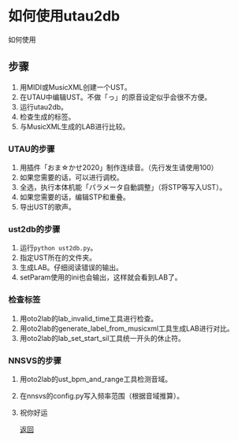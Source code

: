 # 如何使用utau2db

如何使用

## 步骤

1.  用MIDI或MusicXML创建一个UST。
2.  在UTAU中编辑UST。不做「っ」的原音设定似乎会很不方便。
3.  运行utau2db。
4.  检查生成的标签。
5.  与MusicXML生成的LAB进行比较。

### UTAU的步骤

1.  用插件「おま☆かせ2020」制作连续音。（先行发生请使用100）
2.  如果您需要的话，可以进行调校。
3.  全选，执行本体机能「パラメータ自動調整」（将STP等写入UST）。
4.  如果您需要的话，编辑STP和重叠。
5.  导出UST的歌声。

### ust2db的步骤

1.  运行`python ust2db.py`。
2.  指定UST所在的文件夹。
3.  生成LAB。仔细阅读错误的输出。
4.  setParam使用的ini也会输出，这样就会看到LAB了。

### 检查标签

1.  用oto2lab的lab_invalid_time工具进行检查。
2.  用oto2lab的generate_label_from_musicxml工具生成LAB进行对比。
3.  用oto2lab的lab_set_start_sil工具统一开头的休止符。

### NNSVS的步骤

1. 用oto2lab的ust_bpm_and_range工具检测音域。

2. 在nnsvs的config.py写入频率范围（根据音域推算）。

3. 祝你好运

   

   

   

   

   [返回](/nnsvs-zh-translate/)
